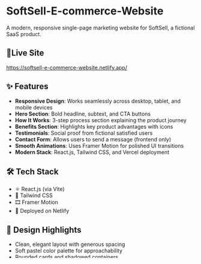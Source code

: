 # SoftSell-E-commerce-Website

A modern, responsive single-page marketing website for SoftSell, a fictional SaaS product.
## 🔗Live Site
 https://softsell-e-commerce-website.netlify.app/


## ✨ Features

- **Responsive Design**: Works seamlessly across desktop, tablet, and mobile devices
- **Hero Section**: Bold headline, subtext, and CTA buttons
- **How It Works**: 3-step process section explaining the product journey
- **Benefits Section**: Highlights key product advantages with icons
- **Testimonials**: Social proof from fictional satisfied users
- **Contact Form**: Allows users to send a message (frontend only)
- **Smooth Animations**: Uses Framer Motion for polished UI transitions
- **Modern Stack**: React.js, Tailwind CSS, and Vercel deployment

## 🛠️ Tech Stack

- ⚛️ React.js (via Vite)
- 💨 Tailwind CSS
- 🎞️ Framer Motion
- 🧪 Deployed on Netlify

## 🎨 Design Highlights

- Clean, elegant layout with generous spacing
- Soft pastel color palette for approachability
- Rounded cards and shadowed containers
- Clear typography hierarchy
- Animated CTAs for better engagement

## 🚀 Getting Started

### Prerequisites

- Node.js (v14 or higher)
- npm (v6 or higher)

## Development Timeline

| Task               | Time Spent |
|--------------------|------------|
| Planning & Design  | 3 hours    |
| Core Functionality | 5 hours    |
| UI Polish          | 2 hours    |
| Testing & Bugs     | 1 hour     |
| **Total**          | **11 hours** |

# Installation

### Clone the repository
git clone https://github.com/sparkvision290/SoftSell-E-commerce-Website.git

#### Navigate to project directory
cd SoftSell-E-commerce-Website

### Install dependencies
npm install

### Start development server
npm run dev


